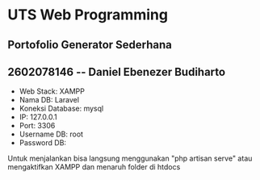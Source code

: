 # UTS Web Programming
## Portofolio Generator Sederhana
## 2602078146 -- Daniel Ebenezer Budiharto

- Web Stack: XAMPP
- Nama DB: Laravel
- Koneksi Database: mysql
- IP: 127.0.0.1
- Port: 3306
- Username DB: root
- Password DB: 

Untuk menjalankan bisa langsung menggunakan "php artisan serve" atau mengaktifkan XAMPP dan menaruh folder di htdocs